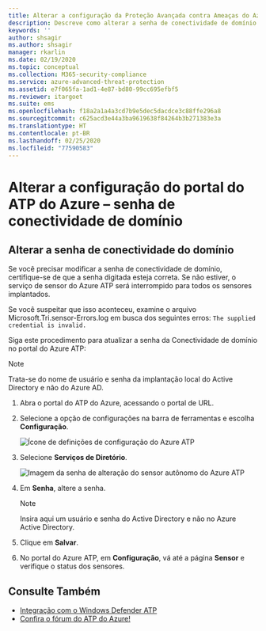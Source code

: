 ```yaml
---
title: Alterar a configuração da Proteção Avançada contra Ameaças do Azure – senha de conectividade de domínio | Microsoft Docs
description: Descreve como alterar a senha de conectividade de domínio no sensor autônomo do Azure ATP.
keywords: ''
author: shsagir
ms.author: shsagir
manager: rkarlin
ms.date: 02/19/2020
ms.topic: conceptual
ms.collection: M365-security-compliance
ms.service: azure-advanced-threat-protection
ms.assetid: e7f065fa-1ad1-4e87-bd80-99cc695efbf5
ms.reviewer: itargoet
ms.suite: ems
ms.openlocfilehash: f18a2a1a4a3cd7b9e5dec5dacdce3c88ffe296a8
ms.sourcegitcommit: c625acd3e44a3ba9619638f84264b3b271383e3a
ms.translationtype: HT
ms.contentlocale: pt-BR
ms.lasthandoff: 02/25/2020
ms.locfileid: "77590583"
---
```

# <a name="change-azure-atp-portal-configuration---domain-connectivity-password"></a>Alterar a configuração do portal do ATP do Azure – senha de conectividade de domínio

## <a name="change-the-domain-connectivity-password"></a>Alterar a senha de conectividade do domínio

Se você precisar modificar a senha de conectividade de domínio, certifique-se de que a senha digitada esteja correta. Se não estiver, o serviço de sensor do Azure ATP será interrompido para todos os sensores implantados.

Se você suspeitar que isso aconteceu, examine o arquivo Microsoft.Tri.sensor-Errors.log em busca dos seguintes erros: `The supplied credential is invalid.`

Siga este procedimento para atualizar a senha da Conectividade de domínio no portal do Azure ATP:

> [!NOTE]
> Trata-se do nome de usuário e senha da implantação local do Active Directory e não do Azure AD.

1. Abra o portal do ATP do Azure, acessando o portal de URL.

1. Selecione a opção de configurações na barra de ferramentas e escolha **Configuração**.

    ![Ícone de definições de configuração do Azure ATP](media/atp-config-menu.png)

1. Selecione **Serviços de Diretório**.

    ![Imagem da senha de alteração do sensor autônomo do Azure ATP](media/directory-services.png)

1. Em **Senha**, altere a senha.

    > [!NOTE]
    > Insira aqui um usuário e senha do Active Directory e não no Azure Active Directory.

1. Clique em **Salvar**.

1. No portal do Azure ATP, em **Configuração**, vá até a página **Sensor** e verifique o status dos sensores.

## <a name="see-also"></a>Consulte Também

- [Integração com o Windows Defender ATP](integrate-wd-atp.md)
- [Confira o fórum do ATP do Azure!](https://aka.ms/azureatpcommunity)
